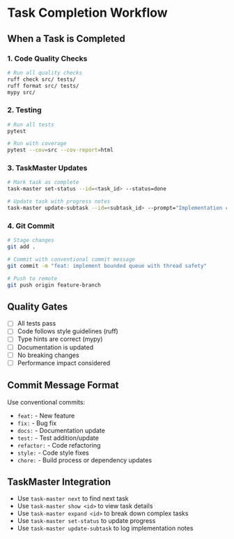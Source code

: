 # Task Completion Workflow

## When a Task is Completed

### 1. Code Quality Checks
```bash
# Run all quality checks
ruff check src/ tests/
ruff format src/ tests/
mypy src/
```

### 2. Testing
```bash
# Run all tests
pytest

# Run with coverage
pytest --cov=src --cov-report=html
```

### 3. TaskMaster Updates
```bash
# Mark task as complete
task-master set-status --id=<task_id> --status=done

# Update task with progress notes
task-master update-subtask --id=<subtask_id> --prompt="Implementation completed successfully"
```

### 4. Git Commit
```bash
# Stage changes
git add .

# Commit with conventional commit message
git commit -m "feat: implement bounded queue with thread safety"

# Push to remote
git push origin feature-branch
```

## Quality Gates
- [ ] All tests pass
- [ ] Code follows style guidelines (ruff)
- [ ] Type hints are correct (mypy)
- [ ] Documentation is updated
- [ ] No breaking changes
- [ ] Performance impact considered

## Commit Message Format
Use conventional commits:
- `feat:` - New feature
- `fix:` - Bug fix
- `docs:` - Documentation update
- `test:` - Test addition/update
- `refactor:` - Code refactoring
- `style:` - Code style fixes
- `chore:` - Build process or dependency updates

## TaskMaster Integration
- Use `task-master next` to find next task
- Use `task-master show <id>` to view task details
- Use `task-master expand <id>` to break down complex tasks
- Use `task-master set-status` to update progress
- Use `task-master update-subtask` to log implementation notes
